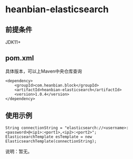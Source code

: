 # heanbian-elasticsearch

## 前提条件
JDK11+

## pom.xml

具体版本，可以上Maven中央仓库查询

```
<dependency>
	<groupId>com.heanbian.block</groupId>
	<artifactId>heanbian-elasticsearch</artifactId>
	<version>1.0.4</version>
</dependency>
```

## 使用示例

```
String connectionString = "elasticsearch://<username>:<password>@<ip1>:<port1>,<ip2>:<port2>";
ElasticsearchTemplate esTemplate = new ElasticsearchTemplate(connectionString);
```

说明：暂无。